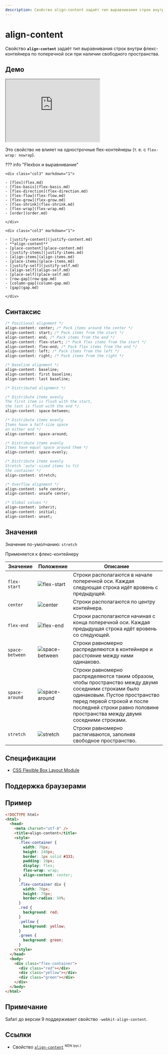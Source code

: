 ```yaml
---
description: Свойство align-content задаёт тип выравнивания строк внутри флекс-контейнера по поперечной оси при наличии свободного пространства
---
```


# align-content

Свойство **`align-content`** задаёт тип выравнивания строк внутри флекс-контейнера по поперечной оси при наличии свободного пространства.

## Демо

<iframe class="interactive is-default-height" height="200" src="https://interactive-examples.mdn.mozilla.net/pages/css/align-content.html" title="MDN Web Docs Interactive Example" loading="lazy" data-readystate="complete"></iframe>

Это свойство не влияет на однострочные flex-контейнеры (т. е. с `flex-wrap: nowrap`).

??? info "Flexbox и выравнивание"

    <div class="col3" markdown="1">

    - [flex](flex.md)
    - [flex-basis](flex-basis.md)
    - [flex-direction](flex-direction.md)
    - [flex-flow](flex-flow.md)
    - [flex-grow](flex-grow.md)
    - [flex-shrink](flex-shrink.md)
    - [flex-wrap](flex-wrap.md)
    - [order](order.md)

    </div>

    <div class="col3" markdown="1">

    - [justify-content](justify-content.md)
    - **align-content**
    - [place-content](place-content.md)
    - [justify-items](justify-items.md)
    - [align-items](align-items.md)
    - [place-items](place-items.md)
    - [justify-self](justify-self.md)
    - [align-self](align-self.md)
    - [place-self](place-self.md)
    - [row-gap](row-gap.md)
    - [column-gap](column-gap.md)
    - [gap](gap.md)

    </div>

## Синтаксис

```css
/* Positional alignment */
align-content: center; /* Pack items around the center */
align-content: start; /* Pack items from the start */
align-content: end; /* Pack items from the end */
align-content: flex-start; /* Pack flex items from the start */
align-content: flex-end; /* Pack flex items from the end */
align-content: left; /* Pack items from the left */
align-content: right; /* Pack items from the right */

/* Baseline alignment */
align-content: baseline;
align-content: first baseline;
align-content: last baseline;

/* Distributed alignment */

/* Distribute items evenly
The first item is flush with the start,
the last is flush with the end */
align-content: space-between;

/* Distribute items evenly
Items have a half-size space
on either end */
align-content: space-around;

/* Distribute items evenly
Items have equal space around them */
align-content: space-evenly;

/* Distribute items evenly
Stretch 'auto'-sized items to fit
the container */
align-content: stretch;

/* Overflow alignment */
align-content: safe center;
align-content: unsafe center;

/* Global values */
align-content: inherit;
align-content: initial;
align-content: unset;
```

## Значения

Значение по-умолчанию: `stretch`

Применяется к флекс-контейнеру

<table>
<thead>
<tr class="header"><th>Значение</th><th>Положение</th><th>Описание</th></tr>
</thead>
<tbody>
<tr><td><code>flex-start</code></td><td><img src="/css/flex-start.png" alt="flex-start" /></td><td>Строки располагаются в начале поперечной оси. Каждая следующая строка идёт вровень с предыдущей.</td></tr>
<tr><td><code>center</code></td><td><img src="/css/flex-center.png" alt="center"/></td><td>Строки располагаются по центру контейнера.</td></tr>
<tr><td><code>flex-end</code></td><td><img src="/css/flex-end.png" alt="flex-end" /></td><td>Строки располагаются начиная с конца поперечной оси. Каждая предыдущая строка идёт вровень со следующей.</td></tr>
<tr><td><code>space-between</code></td><td><img src="/css/space-between.png" alt="space-between" /></td><td>Строки равномерно распределяются в контейнере и расстояние между ними одинаково.</td></tr>
<tr><td><code>space-around</code></td><td><img src="/css/space-around.png" alt="space-around" /></td><td>Строки равномерно распределяются таким образом, чтобы пространство между двумя соседними строками было одинаковым. Пустое пространство перед первой строкой и после последней строки равно половине пространства между двумя соседними строками.</td></tr>
<tr><td><code>stretch</code></td><td><img src="/css/stretch.png" alt="stretch" /></td><td>Строки равномерно растягиваются, заполняя свободное пространство.</td></tr>
</tbody>
</table>

## Спецификации

- [CSS Flexible Box Layout Module](https://www.w3.org/TR/css-flexbox/#propdef-align-content)

## Поддержка браузерами

<p class="ciu_embed" data-feature="flexbox" data-periods="future_1,current,past_1,past_2"></p>

## Пример

```html
<!DOCTYPE html>
<html>
  <head>
    <meta charset="utf-8" />
    <title>align-content</title>
    <style>
      .flex-container {
        width: 70px;
        height: 240px;
        border: 1px solid #333;
        padding: 10px;
        display: flex;
        flex-wrap: wrap;
        align-content: center;
      }
      .flex-container div {
        width: 70px;
        height: 70px;
        border-radius: 50%;
      }
      .red {
        background: red;
      }
      .yellow {
        background: yellow;
      }
      .green {
        background: green;
      }
    </style>
  </head>
  <body>
    <div class="flex-container">
      <div class="red"></div>
      <div class="yellow"></div>
      <div class="green"></div>
    </div>
  </body>
</html>
```

## Примечание

Safari до версии 9 поддерживает свойство `-webkit-align-content`.

## Ссылки

- Свойство [`align-content`](https://developer.mozilla.org/ru/docs/Web/CSS/align-content) <sup><small>MDN (рус.)</small></sup>
